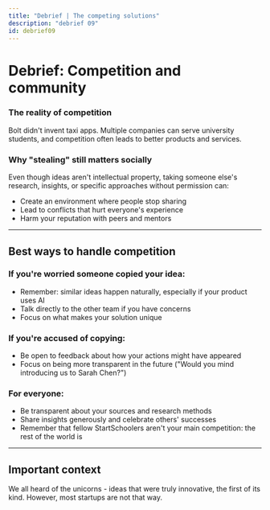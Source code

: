 ```yaml
---
title: "Debrief | The competing solutions"
description: "debrief 09"
id: debrief09
---
```


# Debrief: Competition and community

### The reality of competition

Bolt didn't invent taxi apps. Multiple companies can serve university students, and competition often leads to better products and services.

### Why "stealing" still matters socially

Even though ideas aren't intellectual property, taking someone else's research, insights, or specific approaches without permission can:

* Create an environment where people stop sharing
* Lead to conflicts that hurt everyone's experience
* Harm your reputation with peers and mentors

---

## Best ways to handle competition

### If you're worried someone copied your idea:

* Remember: similar ideas happen naturally, especially if your product uses AI
* Talk directly to the other team if you have concerns
* Focus on what makes your solution unique

### If you're accused of copying:

* Be open to feedback about how your actions might have appeared
* Focus on being more transparent in the future ("Would you mind introducing us to Sarah Chen?")

### For everyone:

* Be transparent about your sources and research methods
* Share insights generously and celebrate others' successes
* Remember that fellow StartSchoolers aren't your main competition: the rest of the world is

---

## Important context

We all heard of the unicorns - ideas that were truly innovative, the first of its kind. However, most startups are not that way.